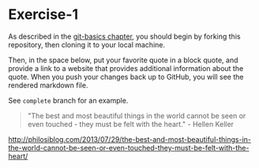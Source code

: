 # Exercise-1

As described in the [git-basics chapter](https://info201.github.io/git-basics.html), you should begin by forking this repository, then cloning it to your local machine.

Then, in the space below, put your favorite quote in a block quote, and provide a link to a website that provides additional information about the quote. When you push your changes back up to GitHub, you will see the rendered markdown file.

See `complete` branch for an example.

> "The best and most beautiful things in the world cannot be seen or even touched - they must be felt with the heart." - Hellen Keller

http://philosiblog.com/2013/07/29/the-best-and-most-beautiful-things-in-the-world-cannot-be-seen-or-even-touched-they-must-be-felt-with-the-heart/
